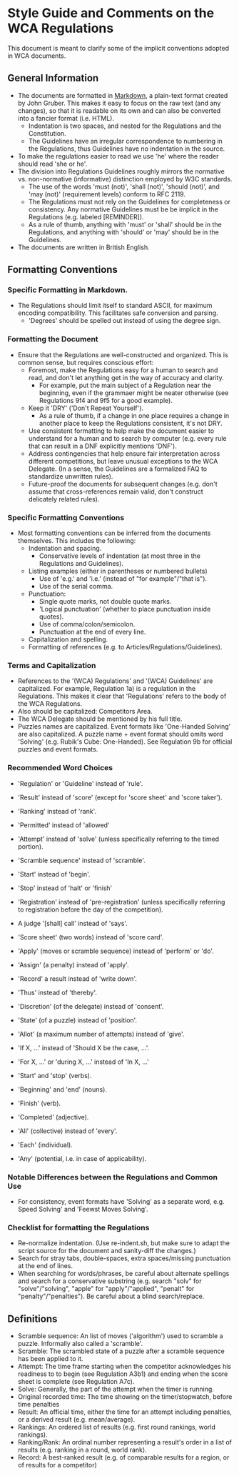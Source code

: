 # Style Guide and Comments on the WCA Regulations

This document is meant to clarify some of the implicit conventions adopted in WCA documents.

## General Information

- The documents are formatted in [Markdown](http://daringfireball.net/projects/markdown/), a plain-text format created by John Gruber. This makes it easy to focus on the raw text (and any changes), so that it is readable on its own and can also be converted into a fancier format (i.e. HTML).
  - Indentation is two spaces, and nested for the Regulations and the Constitution.
  - The Guidelines have an irregular correspondence to numbering in the Regulations, thus Guidelines have no indentation in the source.
- To make the regulations easier to read we use 'he' where the reader should read 'she or he'.
- The division into Regulations Guidelines roughly mirrors the normative vs. non-normative (informative) distinction employed by W3C standards.
  - The use of the words 'must (not)', 'shall (not)', 'should (not)', and 'may (not)' (requirement levels) conform to RFC 2119.
  - The Regulations must not rely on the Guidelines for completeness or consistency. Any normative Guidelines must be be implicit in the Regulations (e.g. labeled [REMINDER]).
  - As a rule of thumb, anything with 'must' or 'shall' should be in the Regulations, and anything with 'should' or 'may' should be in the Guidelines.
- The documents are written in British English.


## Formatting Conventions

### Specific Formatting in Markdown.

- The Regulations should limit itself to standard ASCII, for maximum encoding compatibility. This facilitates safe conversion and parsing.
    - 'Degrees' should be spelled out instead of using the degree sign.

### Formatting the Document

- Ensure that the Regulations are well-constructed and organized. This is common sense, but requires conscious effort:
  - Foremost, make the Regulations easy for a human to search and read, and don't let anything get in the way of accuracy and clarity.
    - For example, put the main subject of a Regulation near the beginning, even if the grammaer might be neater otherwise (see Regulations 9f4 and 9f5 for a good example).
  - Keep it 'DRY' ('Don't Repeat Yourself').
    - As a rule of thumb, if a change in one place requires a change in another place to keep the Regulations consistent, it's not DRY.
  - Use consistent formatting to help make the document easier to understand for a human and to search by computer (e.g. every rule that can result in a DNF explicitly mentions 'DNF').
  - Address contingencies that help ensure fair interpretation across different competitions, but leave unusual exceptions to the WCA Delegate. (In a sense, the Guidelines are a formalized FAQ to standardize unwritten rules).
  - Future-proof the documents for subsequent changes (e.g. don't assume that cross-references remain valid, don't construct delicately related rules).

### Specific Formatting Conventions

- Most formatting conventions can be inferred from the documents themselves. This includes the following:
  - Indentation and spacing.
    - Conservative levels of indentation (at most three in the Regulations and Guidelines).
  - Listing examples (either in parentheses or numbered bullets)
    - Use of 'e.g.' and 'i.e.' (instead of "for example"/"that is").
    - Use of the serial comma.
  - Punctuation:
    - Single quote marks, not double quote marks.
    - 'Logical punctuation' (whether to place punctuation inside quotes).
    - Use of comma/colon/semicolon.
    - Punctuation at the end of every line.
  - Capitalization and spelling.
  - Formatting of references (e.g. to Articles/Regulations/Guidelines).


### Terms and Capitalization

- References to the '(WCA) Regulations' and '(WCA) Guidelines' are capitalized. For example, Regulation 1a) is a regulation in the Regulations. This makes it clear that 'Regulations' refers to the body of the WCA Regulations.
- Also should be capitalized: Competitors Area.
- The WCA Delegate should be mentioned by his full title.
- Puzzles names are capitalized. Event formats like 'One-Handed Solving' are also capitalized. A puzzle name + event format should omits word 'Solving' (e.g. Rubik's Cube: One-Handed). See Regulation 9b for official puzzles and event formats.

### Recommended Word Choices

- 'Regulation' or 'Guideline' instead of 'rule'.
- 'Result' instead of 'score' (except for 'score sheet' and 'score taker').
- 'Ranking' instead of 'rank'.
- 'Permitted' instead of 'allowed'
- 'Attempt' instead of 'solve' (unless specifically referring to the timed portion).
- 'Scramble sequence' instead of 'scramble'.
- 'Start' instead of 'begin'.
- 'Stop' instead of 'halt' or 'finish'
- 'Registration' instead of 'pre-registration' (unless specifically referring to registration before the day of the competition).
- A judge '[shall] call' instead of 'says'.
- 'Score sheet' (two words) instead of 'score card'.
- 'Apply' (moves or scramble sequence) instead of 'perform' or 'do'.
- 'Assign' (a penalty) instead of 'apply'.
- 'Record' a result instead of 'write down'.
- 'Thus' instead of 'thereby'.
- 'Discretion' (of the delegate) instead of 'consent'.
- 'State' (of a puzzle) instead of 'position'.
- 'Allot' (a maximum number of attempts) instead of 'give'.

- 'If X, ...' instead of 'Should X be the case, ...'.
- 'For X, ...' or 'during X, ...' instead of 'In X, ...'

- 'Start' and 'stop' (verbs).
- 'Beginning' and 'end' (nouns).
- 'Finish' (verb).
- 'Completed' (adjective).

- 'All' (collective) instead of 'every'.
- 'Each' (individual).
- 'Any' (potential, i.e. in case of applicability).

### Notable Differences between the Regulations and Common Use

- For consistency, event formats have 'Solving' as a separate word, e.g. Speed Solving' and 'Feewst Moves Solving'.

### Checklist for formatting the Regulations

- Re-normalize indentation. (Use re-indent.sh, but make sure to adapt the script source for the document and sanity-diff the changes.)
- Search for stray tabs, double-spaces, extra spaces/missing punctuation at the end of lines.
- When searching for words/phrases, be careful about alternate spellings and search for a conservative substring (e.g. search "solv" for "solve"/"solving", "apple" for "apply"/"applied", "penalt" for "penalty"/"penalties"). Be careful about a blind search/replace.


## Definitions

- Scramble sequence: An list of moves ('algorithm') used to scramble a puzzle. Informally also called a 'scramble'.
- Scramble: The scrambled state of a puzzle after a scramble sequence has been applied to it.
- Attempt: The time frame starting when the competitor acknowledges his readiness to to begin (see Regulation A3b1) and ending when the score sheet is complete (see Regulation A7c).
- Solve: Generally, the part of the attempt when the timer is running.
- Original recorded time: The time showing on the timer/stopwatch, before time penalties
- Result: An official time, either the time for an attempt including penalties, or a derived result (e.g. mean/average).
- Rankings: An ordered list of results (e.g. first round rankings, world rankings).
- Ranking/Rank: An ordinal number representing a result's order in a list of results (e.g. ranking in a round, world rank).
- Record: A best-ranked result (e.g. of comparable results for a region, or of results for a competitor)